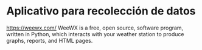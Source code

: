 # Aplicativo para recolección de datos

https://weewx.com/
WeeWX is a free, open source, software program, written in Python, which interacts with your weather station to produce graphs, reports, and HTML pages.

